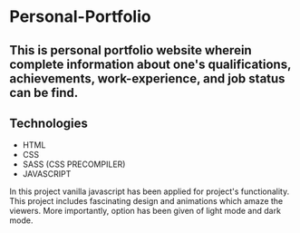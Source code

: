 # Personal-Portfolio
## This is personal portfolio website wherein complete information about one's qualifications, achievements, work-experience, and job status can be find.

## Technologies
- HTML
- CSS
- SASS (CSS PRECOMPILER)
- JAVASCRIPT

In this project vanilla javascript has been applied for project's functionality. This project includes fascinating design and animations which amaze the viewers. More importantly, option has been given of light mode and dark mode.
